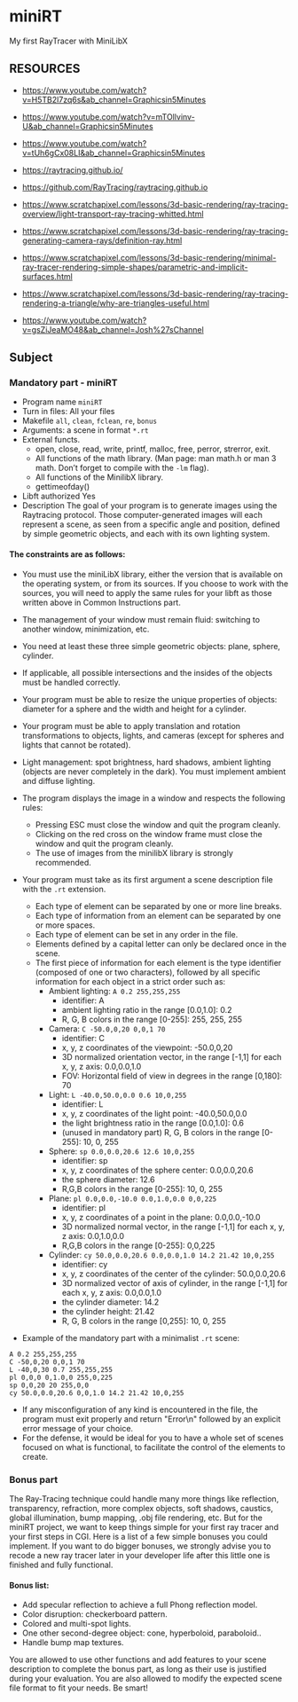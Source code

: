 # miniRT
My first RayTracer with MiniLibX

## RESOURCES

- https://www.youtube.com/watch?v=H5TB2l7zq6s&ab_channel=Graphicsin5Minutes
- https://www.youtube.com/watch?v=mTOllvinv-U&ab_channel=Graphicsin5Minutes
- https://www.youtube.com/watch?v=tUh6gCx08LI&ab_channel=Graphicsin5Minutes

- https://raytracing.github.io/
- https://github.com/RayTracing/raytracing.github.io

- https://www.scratchapixel.com/lessons/3d-basic-rendering/ray-tracing-overview/light-transport-ray-tracing-whitted.html
- https://www.scratchapixel.com/lessons/3d-basic-rendering/ray-tracing-generating-camera-rays/definition-ray.html
- https://www.scratchapixel.com/lessons/3d-basic-rendering/minimal-ray-tracer-rendering-simple-shapes/parametric-and-implicit-surfaces.html
- https://www.scratchapixel.com/lessons/3d-basic-rendering/ray-tracing-rendering-a-triangle/why-are-triangles-useful.html

- https://www.youtube.com/watch?v=gsZiJeaMO48&ab_channel=Josh%27sChannel


## Subject

### Mandatory part - miniRT

- Program name `miniRT`
- Turn in files: All your files
- Makefile `all`, `clean`, `fclean`, `re`, `bonus`
- Arguments: a scene in format `*.rt`
- External functs.
	- open, close, read, write, printf, malloc, free, perror, strerror, exit.
	- All functions of the math library. (Man page: man math.h or man 3 math. Don’t forget to compile with the `-lm` flag).
	- All functions of the MinilibX library.
	- gettimeofday()
- Libft authorized Yes
- Description The goal of your program is to generate images using the Raytracing protocol. Those computer-generated images will each represent a scene, as seen from a specific angle and position, defined by simple geometric objects, and each with its own lighting system.

#### The constraints are as follows:

- You must use the miniLibX library, either the version that is available on the operating system, or from its sources. If you choose to work with the sources, you will need to apply the same rules for your libft as those written above in Common Instructions part.
- The management of your window must remain fluid: switching to another window, minimization, etc.
- You need at least these three simple geometric objects: plane, sphere, cylinder.
- If applicable, all possible intersections and the insides of the objects must be handled correctly.
- Your program must be able to resize the unique properties of objects: diameter for a sphere and the width and height for a cylinder.
- Your program must be able to apply translation and rotation transformations to objects, lights, and cameras (except for spheres and lights that cannot be rotated).
- Light management: spot brightness, hard shadows, ambient lighting (objects are never completely in the dark). You must implement ambient and diffuse lighting.
- The program displays the image in a window and respects the following rules:
	- Pressing ESC must close the window and quit the program cleanly.
	- Clicking on the red cross on the window frame must close the window and quit the program cleanly.
	- The use of images from the minilibX library is strongly recommended.
- Your program must take as its first argument a scene description file with the `.rt` extension.
	- Each type of element can be separated by one or more line breaks.
	- Each type of information from an element can be separated by one or more spaces.
	- Each type of element can be set in any order in the file.
	- Elements defined by a capital letter can only be declared once in the scene.
	- The first piece of information for each element is the type identifier (composed of one or two characters), followed by all specific information for each object in a strict order such as:
		- Ambient lighting: `A 0.2 255,255,255`
			- identifier: A
			- ambient lighting ratio in the range [0.0,1.0]: 0.2
			- R, G, B colors in the range [0-255]: 255, 255, 255
		- Camera: `C -50.0,0,20 0,0,1 70`
			- identifier: C
			- x, y, z coordinates of the viewpoint: -50.0,0,20
			- 3D normalized orientation vector, in the range [-1,1] for each x, y, z axis: 0.0,0.0,1.0
			- FOV: Horizontal field of view in degrees in the range [0,180]: 70
		- Light: `L -40.0,50.0,0.0 0.6 10,0,255`
			- identifier: L
			- x, y, z coordinates of the light point: -40.0,50.0,0.0
			- the light brightness ratio in the range [0.0,1.0]: 0.6
			- (unused in mandatory part) R, G, B colors in the range [0-255]: 10, 0, 255
		- Sphere: `sp 0.0,0.0,20.6 12.6 10,0,255`
			- identifier: sp
			- x, y, z coordinates of the sphere center: 0.0,0.0,20.6
			- the sphere diameter: 12.6
			- R,G,B colors in the range [0-255]: 10, 0, 255
		- Plane: `pl 0.0,0.0,-10.0 0.0,1.0,0.0 0,0,225`
			- identifier: pl
			- x, y, z coordinates of a point in the plane: 0.0,0.0,-10.0
			- 3D normalized normal vector, in the range [-1,1] for each x, y, z axis: 0.0,1.0,0.0
			- R,G,B colors in the range [0-255]: 0,0,225
		- Cylinder: `cy 50.0,0.0,20.6 0.0,0.0,1.0 14.2 21.42 10,0,255`
			- identifier: cy
			- x, y, z coordinates of the center of the cylinder: 50.0,0.0,20.6
			- 3D normalized vector of axis of cylinder, in the range [-1,1] for each x, y, z axis: 0.0,0.0,1.0
			- the cylinder diameter: 14.2
			- the cylinder height: 21.42
			- R, G, B colors in the range [0,255]: 10, 0, 255

- Example of the mandatory part with a minimalist `.rt` scene:

```text
A 0.2 255,255,255
C -50,0,20 0,0,1 70
L -40,0,30 0.7 255,255,255
pl 0,0,0 0,1.0,0 255,0,225
sp 0,0,20 20 255,0,0
cy 50.0,0.0,20.6 0,0,1.0 14.2 21.42 10,0,255
```

- If any misconfiguration of any kind is encountered in the file, the program must exit properly and return "Error\n" followed by an explicit error message of your choice.
- For the defense, it would be ideal for you to have a whole set of scenes focused on what is functional, to facilitate the control of the elements to create.

### Bonus part

The Ray-Tracing technique could handle many more things like reflection, transparency, refraction, more complex objects, soft shadows, caustics, global illumination, bump mapping, .obj file rendering, etc.
But for the miniRT project, we want to keep things simple for your first ray tracer and your first steps in CGI.
Here is a list of a few simple bonuses you could implement. If you want to do bigger bonuses, we strongly advise you to recode a new ray tracer later in your developer life after this little one is finished and fully functional.

#### Bonus list:

- Add specular reflection to achieve a full Phong reflection model.
- Color disruption: checkerboard pattern.
- Colored and multi-spot lights.
- One other second-degree object: cone, hyperboloid, paraboloid..
- Handle bump map textures.

You are allowed to use other functions and add features to your scene description to complete the bonus part, as long as their use is justified during your evaluation. You are also allowed to modify the expected scene file format to fit your needs. Be smart!

